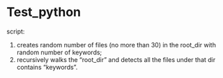 # Test_python
script:
1. creates random number of files (no more than 30) in the root_dir with random number of keywords;
2. recursively walks the “root_dir” and detects all the files under that dir contains “keywords”.

